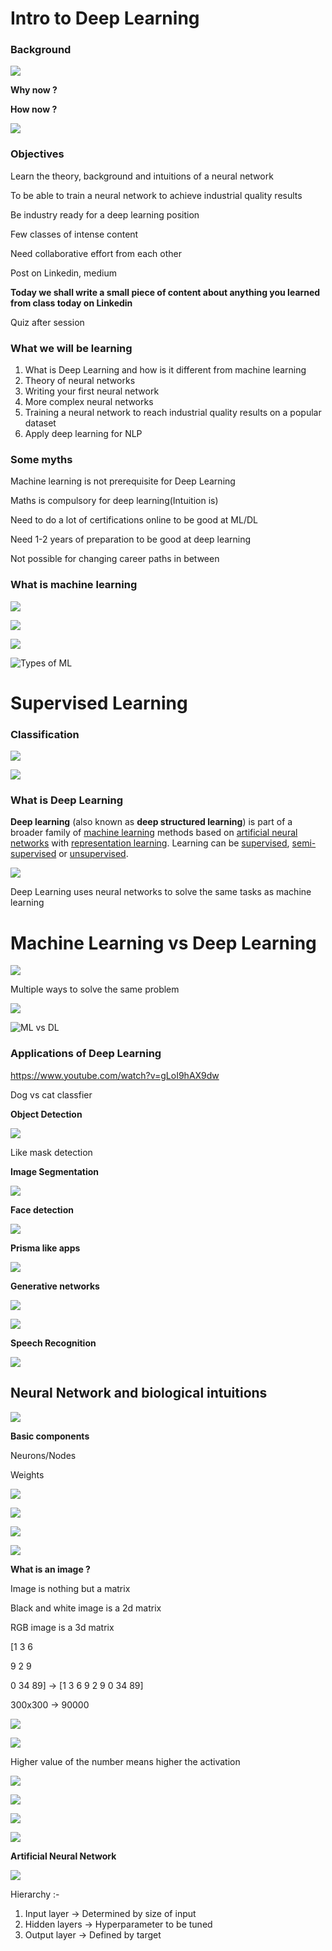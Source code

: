 # Intro to Deep Learning 

### Background

![](https://i.makeagif.com/media/10-14-2015/w1w5Aq.gif)

**Why now ?**

**How now ?**

![](https://miro.medium.com/max/3200/1*HFD6SjpXIamKzw4O4HmuMQ.jpeg)

### Objectives

Learn the theory, background and intuitions of a neural network

To be able to train a neural network to achieve industrial quality results

Be industry ready for a deep learning position



Few classes of intense content

Need collaborative effort from each other

Post on Linkedin, medium



**Today we shall write a small piece of content about anything you learned from class today on Linkedin**



Quiz after session

### What we will be learning

1. What is Deep Learning and how is it different from machine learning
2. Theory of neural networks
3. Writing your first neural network
4. More complex neural networks
5. Training a neural network to reach industrial quality results on a popular dataset
6. Apply deep learning for NLP



### Some myths

Machine learning is not prerequisite for Deep Learning

Maths is compulsory for deep learning(Intuition is)

Need to do a lot of certifications online to be good at ML/DL

Need 1-2 years of preparation to be good at deep learning

Not possible for changing career paths in between

### What is machine learning

![](https://miro.medium.com/max/700/1*Yi64yzIRh5iH3p2Blh8GvA.jpeg)





![](https://cdn.hashnode.com/res/hashnode/image/upload/v1586981100950/M50u6HA1K.png?auto=format&q=60)

![](https://storage.ning.com/topology/rest/1.0/file/get/2808354979?profile=original)

![Types of ML](https://miro.medium.com/max/1200/1*9Eu_-DDMZ_bP_t94_MMEYA.png)

# Supervised Learning

### Classification

![](https://i.ytimg.com/vi/rz-TFeeo7w0/maxresdefault.jpg)

![](https://miro.medium.com/max/2844/1*hCxU4nK6ulpnwhSpgWiPPg.png)



### What is Deep Learning

**Deep learning** (also known as **deep structured learning**) is part of a broader family of [machine learning](https://en.wikipedia.org/wiki/Machine_learning) methods based on [artificial neural networks](https://en.wikipedia.org/wiki/Artificial_neural_networks) with [representation learning](https://en.wikipedia.org/wiki/Representation_learning). Learning can be [supervised](https://en.wikipedia.org/wiki/Supervised_learning), [semi-supervised](https://en.wikipedia.org/wiki/Semi-supervised_learning) or [unsupervised](https://en.wikipedia.org/wiki/Unsupervised_learning).

![](https://i.imgflip.com/41wp8h.jpg)

Deep Learning uses neural networks to solve the same tasks as machine learning

# Machine Learning vs Deep Learning

![](https://busyteacher.org/uploads/posts/2019-09/1569775072_screen-shot-2019-09-29-at-12.37.27-pm.png)

Multiple ways to solve the same problem

![](<http://www.videantis.com/wp-content/uploads/2018/07/LSVRC-winners-over-time.png>)

![ML vs DL](https://qph.fs.quoracdn.net/main-qimg-6c1dc5666bd31bf16120d332957b4059)



### Applications of Deep Learning

https://www.youtube.com/watch?v=gLoI9hAX9dw

Dog vs cat classfier

**Object Detection**

![](<https://miro.medium.com/max/503/1*xWntyXM0W-SuDMgWMM6mCg.png>)

Like mask detection

**Image Segmentation**

![](<https://s3-ap-south-1.amazonaws.com/av-blog-media/wp-content/uploads/2019/03/Screenshot-from-2019-03-28-11-45-55.png>)

**Face detection**

![](<https://cdn2.hubspot.net/hubfs/3873528/FACIAL-RECOGNITION-compressor.png>)

**Prisma like apps**

![](<https://forums.fast.ai/uploads/default/original/3X/c/f/cf5bc18c3b8a3761e341056c3f131012001d4248.jpeg>)

**Generative networks**

![](<https://www.lyrn.ai/wp-content/uploads/2018/12/Faces-example-1366x877.jpg>)

![](https://miro.medium.com/max/3116/1*aRZSwFlnodTH3FbP70yNXg.png)

**Speech Recognition**

![](https://miro.medium.com/max/2600/1*gosRRsHwIkGH-Hr1rt6Z0g.jpeg)



## Neural Network and biological intuitions

![](https://miro.medium.com/max/1220/1*SJPacPhP4KDEB1AdhOFy_Q.png) 

**Basic components**

Neurons/Nodes

Weights

![](1.png)

![](2.png)

![](3.png)

![](4.png)



**What is an image ?**

Image is nothing but a matrix

Black and white image is a 2d matrix

RGB image is a 3d matrix

[1 3  6

9 2   9

0 34 89] -> [1 3 6 9 2 9 0 34 89]

300x300 -> 90000



![](5.png)

![](6.png)

Higher value of the number means higher the activation

![](8.png)

![](9.png)

![](10.png)

![](12.png)



**Artificial Neural Network**

![](https://www.researchgate.net/profile/Facundo_Bre/publication/321259051/figure/fig1/AS:614329250496529@1523478915726/Artificial-neural-network-architecture-ANN-i-h-1-h-2-h-n-o.png)



Hierarchy :-

1. Input layer -> Determined by size of input
2. Hidden layers -> Hyperparameter to be tuned
3. Output layer -> Defined by target 